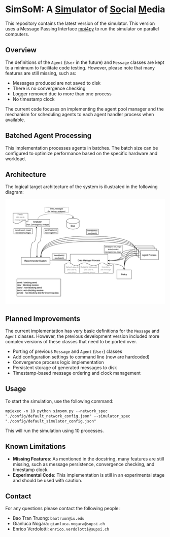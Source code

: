 # SimSoM: A <ins>Sim</ins>ulator of <ins>So</ins>cial <ins>M</ins>edia

This repository contains the latest version of the simulator. This version uses a Message Passing Interface [mpi4py](https://mpi4py.readthedocs.io/en/stable/overview.html) to run the simulator on parallel computers. 

## Overview

The definitions of the `Agent` (`User` in the future) and `Message` classes are kept to a minimum to facilitate code testing. However, please note that many features are still missing, such as:

- Messages produced are not saved to disk
- There is no convergence checking
- Logger removed due to more than one process
- No timestamp clock

The current code focuses on implementing the agent pool manager and the mechanism for scheduling agents to each agent handler process when available.

## Batched Agent Processing

This implementation processes agents in batches. The batch size can be configured to optimize performance based on the specific hardware and workload.

## Architecture

The logical target architecture of the system is illustrated in the following diagram:

![Logical Architecture](architecture/simsom_2025-08-05.jpg)

## Planned Improvements

The current implementation has very basic definitions for the `Message` and `Agent` classes. However, the previous development version included more complex versions of these classes that need to be ported over.

- Porting of previous `Message` and `Agent` (`User`) classes
- Add configuration settings to command line (now are hardcoded)
- Convergence process logic implementation
- Persistent storage of generated messages to disk
- Timestamp-based message ordering and clock management

## Usage

To start the simulation, use the following command:

```
mpiexec -n 10 python simsom.py --network_spec "./config/default_network_config.json" --simulator_spec "./config/default_simulator_config.json"
```

This will run the simulation using 10 processes.

## Known Limitations

- **Missing Features**: As mentioned in the docstring, many features are still missing, such as message persistence, convergence checking, and timestamp clock.
- **Experimental Code**: This implementation is still in an experimental stage and should be used with caution.

## Contact

For any questions please contact the following people:

- Bao Tran Truong: `baotruon@iu.edu`
- Gianluca Nogara: `gianluca.nogara@supsi.ch`
- Enrico Verdolotti: `enrico.verdolotti@supsi.ch`
